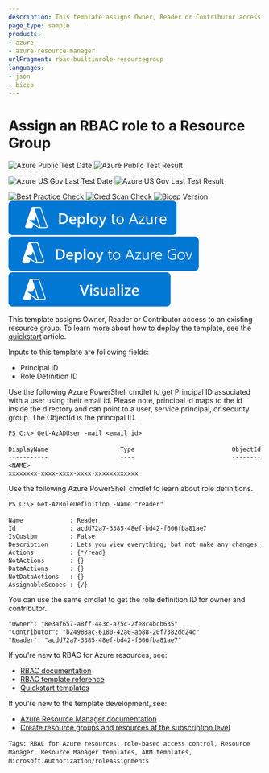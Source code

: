 ```yaml
---
description: This template assigns Owner, Reader or Contributor access to an existing resource group.
page_type: sample
products:
- azure
- azure-resource-manager
urlFragment: rbac-builtinrole-resourcegroup
languages:
- json
- bicep
---
```

# Assign an RBAC role to a Resource Group

![Azure Public Test Date](https://azurequickstartsservice.blob.core.windows.net/badges/quickstarts/microsoft.authorization/rbac-builtinrole-resourcegroup/PublicLastTestDate.svg)
![Azure Public Test Result](https://azurequickstartsservice.blob.core.windows.net/badges/quickstarts/microsoft.authorization/rbac-builtinrole-resourcegroup/PublicDeployment.svg)

![Azure US Gov Last Test Date](https://azurequickstartsservice.blob.core.windows.net/badges/quickstarts/microsoft.authorization/rbac-builtinrole-resourcegroup/FairfaxLastTestDate.svg)
![Azure US Gov Last Test Result](https://azurequickstartsservice.blob.core.windows.net/badges/quickstarts/microsoft.authorization/rbac-builtinrole-resourcegroup/FairfaxDeployment.svg)

![Best Practice Check](https://azurequickstartsservice.blob.core.windows.net/badges/quickstarts/microsoft.authorization/rbac-builtinrole-resourcegroup/BestPracticeResult.svg)
![Cred Scan Check](https://azurequickstartsservice.blob.core.windows.net/badges/quickstarts/microsoft.authorization/rbac-builtinrole-resourcegroup/CredScanResult.svg)
![Bicep Version](https://azurequickstartsservice.blob.core.windows.net/badges/quickstarts/microsoft.authorization/rbac-builtinrole-resourcegroup/BicepVersion.svg)
[![Deploy To Azure](https://raw.githubusercontent.com/Azure/azure-quickstart-templates/master/1-CONTRIBUTION-GUIDE/images/deploytoazure.svg?sanitize=true)](https://portal.azure.com/#create/Microsoft.Template/uri/https%3A%2F%2Fraw.githubusercontent.com%2FAzure%2Fazure-quickstart-templates%2Fmaster%2Fquickstarts%2Fmicrosoft.authorization%2Frbac-builtinrole-resourcegroup%2Fazuredeploy.json)
[![Deploy To Azure US Gov](https://raw.githubusercontent.com/Azure/azure-quickstart-templates/master/1-CONTRIBUTION-GUIDE/images/deploytoazuregov.svg?sanitize=true)](https://portal.azure.us/#create/Microsoft.Template/uri/https%3A%2F%2Fraw.githubusercontent.com%2FAzure%2Fazure-quickstart-templates%2Fmaster%2Fquickstarts%2Fmicrosoft.authorization%2Frbac-builtinrole-resourcegroup%2Fazuredeploy.json)
[![Visualize](https://raw.githubusercontent.com/Azure/azure-quickstart-templates/master/1-CONTRIBUTION-GUIDE/images/visualizebutton.svg?sanitize=true)](http://armviz.io/#/?load=https%3A%2F%2Fraw.githubusercontent.com%2FAzure%2Fazure-quickstart-templates%2Fmaster%2Fquickstarts%2Fmicrosoft.authorization%2Frbac-builtinrole-resourcegroup%2Fazuredeploy.json)

This template assigns Owner, Reader or Contributor access to an existing resource group. To learn more about how to deploy the template, see the [quickstart](https://docs.microsoft.com/azure/role-based-access-control/quickstart-role-assignments-template) article.

Inputs to this template are following fields:

- Principal ID
- Role Definition ID

Use the following Azure PowerShell cmdlet to get Principal ID associated with a user using their email id. Please note, principal id maps to the id inside the directory and can point to a user, service principal, or security group. The ObjectId is the principal ID.

```
PS C:\> Get-AzADUser -mail <email id>

DisplayName                    Type                           ObjectId
-----------                    ----                           --------
<NAME>                                                        xxxxxxxx-xxxx-xxxx-xxxx-xxxxxxxxxxxx
```

Use the following Azure PowerShell cmdlet to learn about role definitions.

```
PS C:\> Get-AzRoleDefinition -Name "reader"

Name             : Reader
Id               : acdd72a7-3385-48ef-bd42-f606fba81ae7
IsCustom         : False
Description      : Lets you view everything, but not make any changes.
Actions          : {*/read}
NotActions       : {}
DataActions      : {}
NotDataActions   : {}
AssignableScopes : {/}
```

You can use the same cmdlet to get the role definition ID for owner and contributor.

```
"Owner": "8e3af657-a8ff-443c-a75c-2fe8c4bcb635"
"Contributor": "b24988ac-6180-42a0-ab88-20f7382dd24c"
"Reader": "acdd72a7-3385-48ef-bd42-f606fba81ae7"
```

If you're new to RBAC for Azure resources, see:

- [RBAC documentation](https://docs.microsoft.com/azure/role-based-access-control/)
- [RBAC template reference](https://docs.microsoft.com/azure/templates/microsoft.authorization/allversions)
- [Quickstart templates](https://azure.microsoft.com/resources/templates/?resourceType=Microsoft.Authorization&pageNumber=1&sort=Popular)

If you're new to the template development, see:

- [Azure Resource Manager documentation](https://docs.microsoft.com/azure/azure-resource-manager/)
- [Create resource groups and resources at the subscription level](https://docs.microsoft.com/azure/azure-resource-manager/deploy-to-subscription#create-roles)

`Tags: RBAC for Azure resources, role-based access control, Resource Manager, Resource Manager templates, ARM templates, Microsoft.Authorization/roleAssignments`
